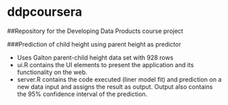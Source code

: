 # ddpcoursera
##Repository for the Developing Data Products course project

###Prediction of child height using parent height as predictor

- Uses Galton parent-child height data set with 928 rows
- ui.R contains the UI elements to present the application and its functionality on the web.
- server.R contains the code executed (liner model fit) and prediction on a new data input and assigns the result as output. Output also contains the 95% confidence interval of the prediction.

